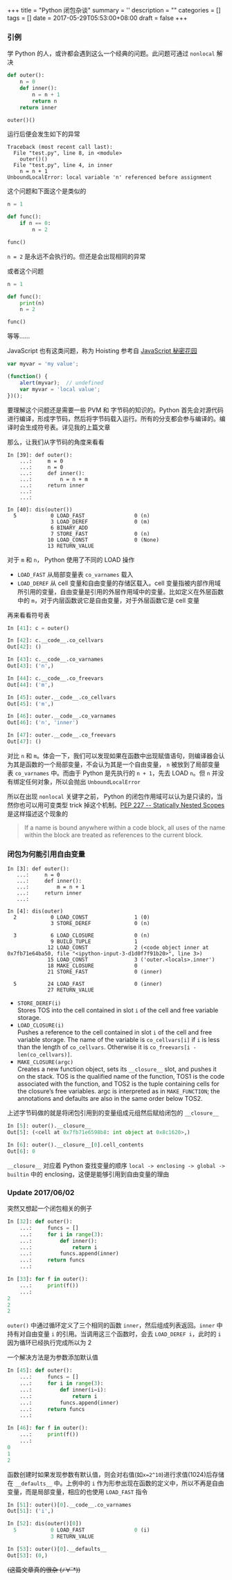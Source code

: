 
+++
title = "Python 闭包杂谈"
summary = ''
description = ""
categories = []
tags = []
date = 2017-05-29T05:53:00+08:00
draft = false
+++

### 引例
学 Python 的人，或许都会遇到这么一个经典的问题。此问题可通过 `nonlocal` 解决

```Python
def outer():
    n = 0
    def inner():
        n = n + 1
        return n
    return inner

outer()()
```

运行后便会发生如下的异常

```
Traceback (most recent call last):
  File "test.py", line 8, in <module>
    outer()()
  File "test.py", line 4, in inner
    n = n + 1
UnboundLocalError: local variable 'n' referenced before assignment
```

这个问题和下面这个是类似的

```Python
n = 1

def func():
    if n == 0:
        n = 2

func()
```

`n = 2` 是永远不会执行的。但还是会出现相同的异常

或者这个问题

```Python
n = 1

def func():
    print(n)
    n = 2

func()
```

等等……

JavaScript 也有这类问题，称为 Hoisting 参考自 [JavaScript 秘密花园](https://bonsaiden.github.io/JavaScript-Garden/zh/#function.scopes)

```javascript
var myvar = 'my value';  

(function() {  
    alert(myvar);  // undefined  
    var myvar = 'local value';  
})();
```

要理解这个问题还是需要一些 PVM 和 字节码的知识的。Python 首先会对源代码进行编译，形成字节码，然后将字节码载入运行。所有的分支都会参与编译的。编译时会生成符号表。详见我的上篇文章[]()  

那么，让我们从字节码的角度来看看

```
In [39]: def outer():
    ...:     m = 0
    ...:     n = 0
    ...:     def inner():
    ...:         n = n + m
    ...:     return inner
    ...:
    ...:

In [40]: dis(outer())
  5           0 LOAD_FAST                0 (n)
              3 LOAD_DEREF               0 (m)
              6 BINARY_ADD
              7 STORE_FAST               0 (n)
             10 LOAD_CONST               0 (None)
             13 RETURN_VALUE

```

对于 `m` 和 `n`， Python 使用了不同的 LOAD 操作  

- `LOAD_FAST` 从局部变量表 `co_varnames` 载入
- `LOAD_DEREF` 从 cell 变量和自由变量的存储区载入。cell 变量指被内部作用域所引用的变量，自由变量是引用的外层作用域中的变量。比如定义在外层函数中的 `m`，对于内层函数说它是自由变量，对于外层函数它是 cell 变量

再来看看符号表

```Python
In [41]: c = outer()

In [42]: c.__code__.co_cellvars
Out[42]: ()

In [43]: c.__code__.co_varnames
Out[43]: ('n',)

In [44]: c.__code__.co_freevars
Out[44]: ('m',)

In [45]: outer.__code__.co_cellvars
Out[45]: ('m',)

In [46]: outer.__code__.co_varnames
Out[46]: ('n', 'inner')

In [47]: outer.__code__.co_freevars
Out[47]: ()
```

对比 `n` 和 `m`。体会一下，我们可以发现如果在函数中出现赋值语句，则编译器会认为其是函数的一个局部变量，不会认为其是一个自由变量， `n` 被放到了局部变量表 `co_varnames` 中。而由于 Python 是先执行的 `n + 1`，先去 LOAD `n`。但 `n` 并没有绑定任何对象，所以会抛出 `UnboundLocalError`

所以在出现 `nonlocal` 关键字之前， Python 的闭包作用域可以认为是只读的，当然你也可以用可变类型 trick 掉这个机制。[PEP 227 -- Statically Nested Scopes](https://www.python.org/dev/peps/pep-0227/) 是这样描述这个现象的

>If a name is bound anywhere within a code block, all uses of the name within the block are treated as references to the current block.

### 闭包为何能引用自由变量

```
In [3]: def outer():
   ...:     n = 0
   ...:     def inner():
   ...:         m = n + 1
   ...:     return inner
   ...:

In [4]: dis(outer)
  2           0 LOAD_CONST               1 (0)
              3 STORE_DEREF              0 (n)

  3           6 LOAD_CLOSURE             0 (n)
              9 BUILD_TUPLE              1
             12 LOAD_CONST               2 (<code object inner at 0x7fb71e64ba50, file "<ipython-input-3-d1d0f7f91b20>", line 3>)
             15 LOAD_CONST               3 ('outer.<locals>.inner')
             18 MAKE_CLOSURE             0
             21 STORE_FAST               0 (inner)

  5          24 LOAD_FAST                0 (inner)
             27 RETURN_VALUE
```

- `STORE_DEREF(i)`  
  Stores TOS into the cell contained in slot `i` of the cell and free variable storage.
- `LOAD_CLOSURE(i)`  
  Pushes a reference to the cell contained in slot `i` of the cell and free variable storage. The name of the variable is `co_cellvars[i]` if `i` is less than the length of `co_cellvars`. Otherwise it is `co_freevars[i - len(co_cellvars)]`.
- `MAKE_CLOSURE(argc)`  
  Creates a new function object, sets its `__closure__` slot, and pushes it on the stack. TOS is the qualified name of the function, TOS1 is the code associated with the function, and TOS2 is the tuple containing cells for the closure’s free variables. argc is interpreted as in `MAKE_FUNCTION`; the annotations and defaults are also in the same order below TOS2.

上述字节码做的就是将闭包引用到的变量组成元组然后赋给闭包的 `__closure__`

```Python
In [5]: outer().__closure__
Out[5]: (<cell at 0x7fb71e6598b8: int object at 0x8c1620>,)

In [6]: outer().__closure__[0].cell_contents
Out[6]: 0
```

`__closure__` 对应着 Python 查找变量的顺序 `local -> enclosing -> global -> builtin` 中的 enclosing，这便是能够引用到自由变量的理由

### Update 2017/06/02
突然又想起一个闭包相关的例子

```Python
In [32]: def outer():
    ...:     funcs = []
    ...:     for i in range(3):
    ...:         def inner():
    ...:             return i
    ...:         funcs.append(inner)
    ...:     return funcs
    ...:

In [33]: for f in outer():
    ...:     print(f())
    ...:     
2
2
2
```

`outer()` 中通过循环定义了三个相同的函数 `inner`，然后组成列表返回。`inner` 中持有对自由变量 `i` 的引用。当调用这三个函数时，会去 `LOAD_DEREF i`，此时的 `i` 因为循环已经执行完成所以为 2

一个解决方法是为参数添加默认值

```Python
In [45]: def outer():
    ...:     funcs = []
    ...:     for i in range(3):
    ...:         def inner(i=i):
    ...:             return i
    ...:         funcs.append(inner)
    ...:     return funcs
    ...:

In [46]: for f in outer():
    ...:     print(f())
    ...:     
0
1
2
```

函数创建时如果发现参数有默认值，则会对右值(如`x=2^10`)进行求值(1024)后存储在 `__defaults__` 中。上例中的 `i` 作为形参出现在函数的定义中，所以不再是自由变量，而是局部变量，相应的也使用 `LOAD_FAST` 指令

```Python
In [51]: outer()[0].__code__.co_varnames
Out[51]: ('i',)

In [52]: dis(outer()[0])
  5           0 LOAD_FAST                0 (i)
              3 RETURN_VALUE

In [53]: outer()[0].__defaults__
Out[53]: (0,)
```

~~(这篇文章真的很杂 (ﾉ∀`*))~~

    